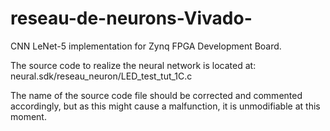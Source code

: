 # reseau-de-neurons-Vivado-
CNN LeNet-5 implementation for Zynq FPGA Development Board.

The source code to realize the neural network is located at: neural.sdk/reseau_neuron/LED_test_tut_1C.c

The name of the source code file should be corrected and commented accordingly, but as this might cause a malfunction, it is unmodifiable at this moment.
